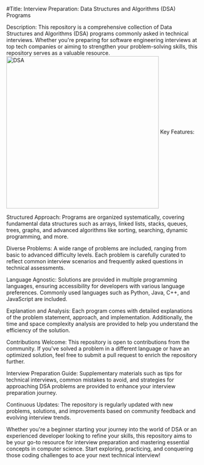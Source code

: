 #Title: Interview Preparation: Data Structures and Algorithms (DSA) Programs

Description:
This repository is a comprehensive collection of Data Structures and Algorithms (DSA) programs commonly asked in technical interviews. Whether you're preparing for software engineering interviews at top tech companies or aiming to strengthen your problem-solving skills, this repository serves as a valuable resource.
<img align="center" width="400" src="https://i.ytimg.com/vi/lq60Vfa_U4U/maxresdefault.jpg" alt="DSA">
Key Features:

Structured Approach: Programs are organized systematically, covering fundamental data structures such as arrays, linked lists, stacks, queues, trees, graphs, and advanced algorithms like sorting, searching, dynamic programming, and more.

Diverse Problems: A wide range of problems are included, ranging from basic to advanced difficulty levels. Each problem is carefully curated to reflect common interview scenarios and frequently asked questions in technical assessments.

Language Agnostic: Solutions are provided in multiple programming languages, ensuring accessibility for developers with various language preferences. Commonly used languages such as Python, Java, C++, and JavaScript are included.

Explanation and Analysis: Each program comes with detailed explanations of the problem statement, approach, and implementation. Additionally, the time and space complexity analysis are provided to help you understand the efficiency of the solution.

Contributions Welcome: This repository is open to contributions from the community. If you've solved a problem in a different language or have an optimized solution, feel free to submit a pull request to enrich the repository further.

Interview Preparation Guide: Supplementary materials such as tips for technical interviews, common mistakes to avoid, and strategies for approaching DSA problems are provided to enhance your interview preparation journey.

Continuous Updates: The repository is regularly updated with new problems, solutions, and improvements based on community feedback and evolving interview trends.

Whether you're a beginner starting your journey into the world of DSA or an experienced developer looking to refine your skills, this repository aims to be your go-to resource for interview preparation and mastering essential concepts in computer science. Start exploring, practicing, and conquering those coding challenges to ace your next technical interview!
